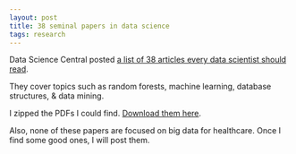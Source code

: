 ```yaml
---
layout: post
title: 38 seminal papers in data science
tags: research
---
```


Data Science Central posted [a list of 38 articles every data scientist should read](http://www.datasciencecentral.com/profiles/blogs/30-seminal-articles-every-data-scientist-should-read?utm_content=buffer6caff&utm_medium=social&utm_source=twitter.com&utm_campaign=buffer).

They cover topics such as random forests, machine learning, database structures, & data mining.

I zipped the PDFs I could find. [Download them here](/assets/papers_datascience.zip).

Also, none of these papers are focused on big data for healthcare. Once I find some good ones, I will post them.
